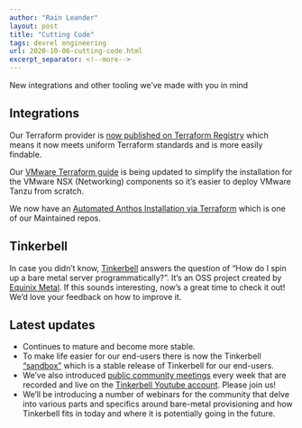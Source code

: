 ```yaml
---
author: "Rain Leander"
layout: post
title: "Cutting Code"
tags: devrel engineering
url: 2020-10-06-cutting-code.html
excerpt_separator: <!--more-->
---
```

New integrations and other tooling we’ve made with you in mind

## Integrations

Our Terraform provider is [now published on Terraform Registry](https://registry.terraform.io/providers/packethost/packet/latest) which means it now meets uniform Terraform standards and is more easily findable.

Our [VMware Terraform guide](https://github.com/packet-labs/packet-tanzu-tf) is being updated to simplify the installation for the VMware NSX (Networking) components so it’s easier to deploy VMware Tanzu from scratch.

We now have an [Automated Anthos Installation via Terraform](https://github.com/packet-labs/google-anthos) which is one of our Maintained repos.

<!--more-->

## Tinkerbell

In case you didn’t know, [Tinkerbell](https://tinkerbell.org/) answers the question of “How do I spin up a bare metal server programmatically?”. It’s an OSS project created by [Equinix Metal](http://metal.equinix.com/). If this sounds interesting, now’s a great time to check it out! We’d love your feedback on how to improve it. 

## Latest updates
* Continues to mature and become more stable. 
* To make life easier for our end-users there is now the Tinkerbell [“sandbox”](https://github.com/tinkerbell/sandbox) which is a stable release of Tinkerbell for our end-users.
* We’ve also introduced [public community meetings](https://docs.google.com/document/d/1cEObfvQ9Tdp8zIIIg9O7P5i3CKaSj2t3JTxEufDxwWs/edit?usp=sharing) every week that are recorded and live on the [Tinkerbell Youtube account](https://www.youtube.com/channel/UCTzWInTQPvzH21KHS8jrq7A). Please join us!
* We’ll be introducing a number of webinars for the community that delve into various parts and specifics around bare-metal provisioning and how Tinkerbell fits in today and where it is potentially going in the future.
